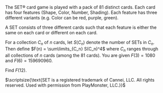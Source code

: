 The SET® card game is played with a pack of $81$ distinct cards. Each card has four features (Shape, Color, Number, Shading). Each feature has three different variants (e.g. Color can be red, purple, green).

A SET consists of three different cards such that each feature is either the same on each card or different on each card.

For a collection $C_n$ of $n$ cards, let $S(C_n)$ denote the number of SETs in $C_n$. Then define $F(n) = \sum\limits_{C_n} S(C_n)^4$ where $C_n$ ranges through all collections of $n$ cards (among the $81$ cards).
You are given $F(3) = 1080$ and $F(6) = 159690960$.

Find $F(12)$.

$\scriptsize{\text{SET is a registered trademark of Cannei, LLC.  All rights reserved.  
Used with permission from PlayMonster, LLC.}}$